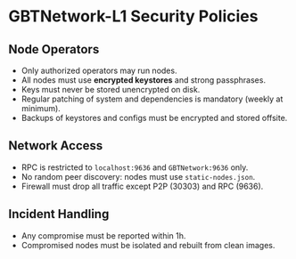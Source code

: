 # GBTNetwork-L1 Security Policies

## Node Operators
- Only authorized operators may run nodes.
- All nodes must use **encrypted keystores** and strong passphrases.
- Keys must never be stored unencrypted on disk.
- Regular patching of system and dependencies is mandatory (weekly at minimum).
- Backups of keystores and configs must be encrypted and stored offsite.

## Network Access
- RPC is restricted to `localhost:9636` and `GBTNetwork:9636` only.
- No random peer discovery: nodes must use `static-nodes.json`.
- Firewall must drop all traffic except P2P (30303) and RPC (9636).

## Incident Handling
- Any compromise must be reported within 1h.
- Compromised nodes must be isolated and rebuilt from clean images.
